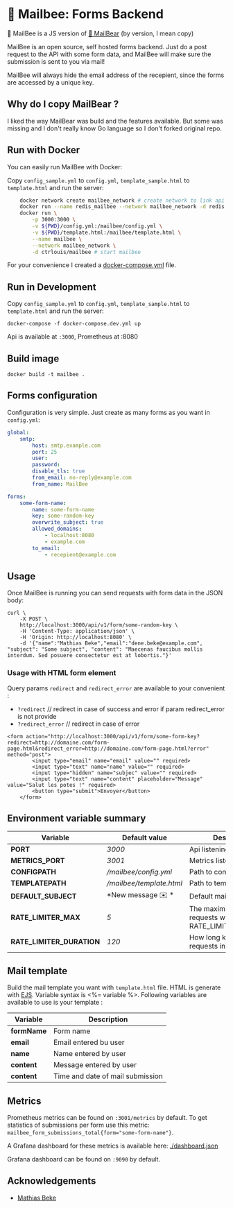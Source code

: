 # 🐝 Mailbee: Forms Backend

🐝 MailBee is a JS version of [🐻 MailBear](https://github.com/DenBeke/mailbear ) (by version, I mean copy)

MailBee is an open source, self hosted forms backend. Just do a post request to the API with some form data, and MailBee will make sure the submission is sent to you via mail!

MailBee will always hide the email address of the recepient, since the forms are accessed by a unique key.

## Why do I copy MailBear ?

I liked the way MailBear was build and the features available. But some was missing and I don't really know Go language so I don't forked original repo.

## Run with Docker

You can easily run MailBee with Docker:

Copy `config_sample.yml` to `config.yml`, `template_sample.html` to `template.html` and run the server:

```bash
    docker network create mailbee_network # create network to link api with db
    docker run --name redis_mailbee --network mailbee_network -d redis:7 # redis is required for rate limiting 
    docker run \
        -p 3000:3000 \
        -v ${PWD}/config.yml:/mailbee/config.yml \
        -v ${PWD}/template.html:/mailbee/template.html \
        --name mailbee \
        --network mailbee_network \
        -d ctrlouis/mailbee # start mailbee
```

For your convenience I created a [docker-compose.yml](./docker-compose.yml) file.

## Run in Development

Copy `config_sample.yml` to `config.yml`, `template_sample.html` to `template.html` and run the server:

`docker-compose -f docker-compose.dev.yml up`

Api is available at `:3000`, Prometheus at :8080

## Build image

```
docker build -t mailbee .
```

## Forms configuration

Configuration is very simple. Just create as many forms as you want in `config.yml`:

```yaml
global:
    smtp:
        host: smtp.example.com
        port: 25
        user:
        password:
        disable_tls: true
        from_email: no-reply@example.com
        from_name: MailBee

forms:
    some-form-name:
        name: some-form-name
        key: some-random-key
        overwrite_subject: true
        allowed_domains:
            - localhost:8080
            - example.com
        to_email:
            - recepient@example.com
```

## Usage

Once MailBee is running you can send requests with form data in the JSON body:

```
curl \
    -X POST \
    http://localhost:3000/api/v1/form/some-random-key \
    -H 'Content-Type: application/json' \
    -H 'Origin: http://localhost:8080' \
    -d '{"name":"Mathias Beke","email":"dene.beke@example.com", "subject": "Some subject", "content": "Maecenas faucibus mollis interdum. Sed posuere consectetur est at lobortis."}'
```

### Usage with HTML form element

Query params `redirect` and `redirect_error` are available to your convenient :

- `?redirect` // redirect in case of success and error if param redirect_error is not provide
- `?redirect_error` // redirect in case of error

```
<form action="http://localhost:3000/api/v1/form/some-form-key?redirect=http://domaine.com/form-page.html&redirect_error=http://domaine.com/form-page.html?error" method="post">
        <input type="email" name="email" value="" required>
        <input type="text" name="name" value="" required>
        <input type="hidden" name="subjec" value="" required>
        <input type="text" name="content" placeholder="Message" value="Salut les potes !" required>
        <button type="submit">Envoyer</button>
    </form>
```

## Environment variable summary

| Variable                      | Default value                     | Description |
| ----------------------------- | --------------------------------- | ----------- |
| **PORT**                      | *3000*                            | Api listening port
| **METRICS_PORT**              | *3001*                            | Metrics listening port
| **CONFIGPATH**                | */mailbee/config.yml*             | Path to config.yml file
| **TEMPLATEPATH**              | */mailbee/template.html*          | Path to template.html file
| **DEFAULT_SUBJECT**           | *New message ✉️ *                  | Default mail subject
| **RATE_LIMITER_MAX**          | *5*                               | The maximum number of requests within RATE_LIMITER_DURATION
| **RATE_LIMITER_DURATION**     | *120*                             | How long keep records of requests in seconds

## Mail template

Build the mail template you want with `template.html` file. HTML is generate with [EJS](https://ejs.co/). Variable syntax is <%= variable %>. Following variables are available to use is your template :

| Variable                      | Description |
| ----------------------------- | ----------- |
| **formName**                  | Form name
| **email**                     | Email entered bu user
| **name**                      | Name entered by user
| **content**                   | Message entered by user
| **content**                   | Time and date of mail submission

## Metrics

Prometheus metrics can be found on `:3001/metrics` by default. To get statistics of submissions per form use this metric: `mailbee_form_submissions_total{form="some-form-name"}`.

A Grafana dashboard for these metrics is available here: [./dashboard.json](dashboard.json)

Grafana dashboard can be found on `:9090` by default.

## Acknowledgements

- [Mathias Beke](https://denbeke.be/)
